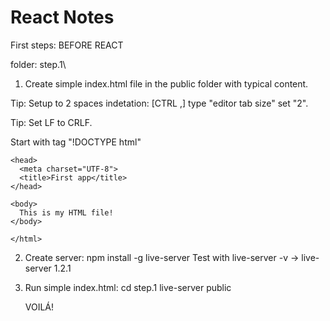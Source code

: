 # React Notes
First steps: BEFORE REACT

folder: step.1\

1. Create simple index.html file in the public folder with typical content.

  Tip: Setup to 2 spaces indetation: [CTRL ,] type "editor tab size" set "2".

  Tip: Set LF to CRLF.

  Start with tag "!DOCTYPE html"
    <!DOCTYPE html>
    <html>

    <head>
      <meta charset="UTF-8">
      <title>First app</title>
    </head>

    <body>
      This is my HTML file!
    </body>

    </html>

2. Create server: npm install -g live-server
  Test with live-server -v -> live-server 1.2.1

3. Run simple index.html: 
    cd step.1
    live-server public

    VOILÁ!
